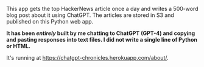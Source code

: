 This app gets the top HackerNews article once a day and writes a 500-word blog post about it using ChatGPT. The articles are stored in S3 and published on this Python web app.

**It has been *entirely* built by me chatting to ChatGPT (GPT-4) and copying and pasting responses into text files. I  did not write a single line of Python or HTML.**

It's running at https://chatgpt-chronicles.herokuapp.com/about/.
